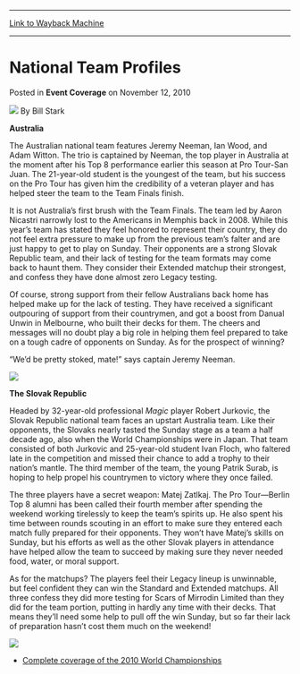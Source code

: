 
---
[Link to Wayback Machine](https://web.archive.org/web/20211128125613/https://magic.wizards.com/en/events/coverage/2010WC/national-team-profiles-2010-12-11)

[_metadata_:author]:- "Bill Stark"
[_metadata_:description]:- "Australia The Australian national team features Jeremy Neeman, Ian Wood, and Adam Witton. The trio is captained by Neeman, the top player in Australia at the moment after his Top 8 performance earlier this season at Pro Tour-San Juan. The 21-year-old student is the youngest of the team, but his success on the Pro Tour has given him the credibility of a veteran player and has"
[_metadata_:generator]:- "Drupal 7 (http://drupal.org)"
[_metadata_:node]:- "347916"
[_metadata_:path_date]:- "2010-12-11"
[_metadata_:publish_date]:- "2010-11-12"
[_metadata_:source]:- "div-main-content"
[_metadata_:title]:- "National Team Profiles"
[_metadata_:wayback_capture_timestamp]:- "2021-11-28 12:56:13"
[_metadata_:wayback_raw_url]:- "https://web.archive.org/web/20211128125613id_/https://magic.wizards.com/en/events/coverage/2010WC/national-team-profiles-2010-12-11"
[_metadata_:wayback_url]:- "https://magic.wizards.com/en/events/coverage/2010WC/national-team-profiles-2010-12-11"
---


National Team Profiles
======================



 Posted in **Event Coverage**
 on November 12, 2010 






![](https://media.magic.wizards.com/styles/auth_small/public/images/person/authorpic_BillStark.jpg)
By Bill Stark











**Australia**


The Australian national team features Jeremy Neeman, Ian Wood, and Adam Witton. The trio is captained by Neeman, the top player in Australia at the moment after his Top 8 performance earlier this season at Pro Tour-San Juan. The 21-year-old student is the youngest of the team, but his success on the Pro Tour has given him the credibility of a veteran player and has helped steer the team to the Team Finals finish.


It is not Australia’s first brush with the Team Finals. The team led by Aaron Nicastri narrowly lost to the Americans in Memphis back in 2008. While this year’s team has stated they feel honored to represent their country, they do not feel extra pressure to make up from the previous team’s falter and are just happy to get to play on Sunday. Their opponents are a strong Slovak Republic team, and their lack of testing for the team formats may come back to haunt them. They consider their Extended matchup their strongest, and confess they have done almost zero Legacy testing.


Of course, strong support from their fellow Australians back home has helped make up for the lack of testing. They have received a significant outpouring of support from their countrymen, and got a boost from Danual Unwin in Melbourne, who built their decks for them. The cheers and messages will no doubt play a big role in helping them feel prepared to take on a tough cadre of opponents on Sunday. As for the prospect of winning?


“We’d be pretty stoked, mate!” says captain Jeremy Neeman.


![](https://media.wizards.com/legacy/mtg/images/daily/events/worlds10/australia.jpg)


**The Slovak Republic**


Headed by 32-year-old professional *Magic* player Robert Jurkovic, the Slovak Republic national team faces an upstart Australia team. Like their opponents, the Slovaks nearly tasted the Sunday stage as a team a half decade ago, also when the World Championships were in Japan. That team consisted of both Jurkovic and 25-year-old student Ivan Floch, who faltered late in the competition and missed their chance to add a trophy to their nation’s mantle. The third member of the team, the young Patrik Surab, is hoping to help propel his countrymen to victory where they once failed.


The three players have a secret weapon: Matej Zatlkaj. The Pro Tour—Berlin Top 8 alumni has been called their fourth member after spending the weekend working tirelessly to keep the team’s spirits up. He also spent his time between rounds scouting in an effort to make sure they entered each match fully prepared for their opponents. They won’t have Matej’s skills on Sunday, but his efforts as well as the other Slovak players in attendance have helped allow the team to succeed by making sure they never needed food, water, or moral support.


As for the matchups? The players feel their Legacy lineup is unwinnable, but feel confident they can win the Standard and Extended matchups. All three confess they did more testing for Scars of Mirrodin Limited than they did for the team portion, putting in hardly any time with their decks. That means they’ll need some help to pull off the win Sunday, but so far their lack of preparation hasn’t cost them much on the weekend!


![](https://media.wizards.com/legacy/mtg/images/daily/events/worlds10/slovakrepublic.jpg)


* [Complete coverage of the 2010 World Championships](/node/340296)






